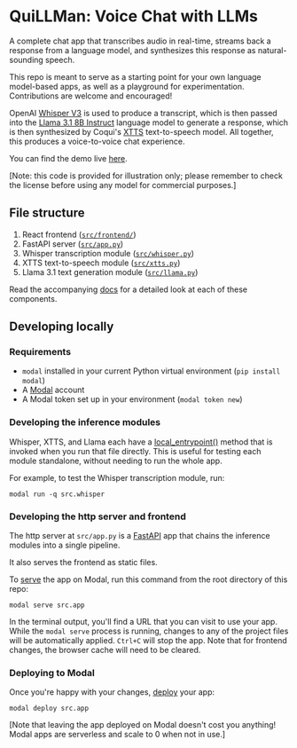 # QuiLLMan: Voice Chat with LLMs

A complete chat app that transcribes audio in real-time, streams back a response from a language model, and synthesizes this response as natural-sounding speech.

This repo is meant to serve as a starting point for your own language model-based apps, as well as a playground for experimentation. Contributions are welcome and encouraged!

OpenAI [Whisper V3](https://huggingface.co/openai/whisper-large-v3) is used to produce a transcript, which is then passed into the [Llama 3.1 8B Instruct](https://huggingface.co/meta-llama/Meta-Llama-3.1-8B-Instruct) language model to generate a response, which is then synthesized by Coqui's [XTTS](https://github.com/coqui-ai/TTS) text-to-speech model. All together, this produces a voice-to-voice chat experience.

You can find the demo live [here](https://modal-labs--quillman-web.modal.run/).

[Note: this code is provided for illustration only; please remember to check the license before using any model for commercial purposes.]

## File structure

1. React frontend ([`src/frontend/`](./src/frontend/))
2. FastAPI server ([`src/app.py`](./src/app.py))
3. Whisper transcription module ([`src/whisper.py`](./src/whisper.py))
4. XTTS text-to-speech module ([`src/xtts.py`](./src/xtts.py))
5. Llama 3.1 text generation module ([`src/llama.py`](./src/llama.py))

Read the accompanying [docs](https://modal.com/docs/examples/llm-voice-chat) for a detailed look at each of these components.

## Developing locally

### Requirements

- `modal` installed in your current Python virtual environment (`pip install modal`)
- A [Modal](http://modal.com/) account
- A Modal token set up in your environment (`modal token new`)

### Developing the inference modules

Whisper, XTTS, and Llama each have a [local_entrypoint()](https://modal.com/docs/reference/modal.App#local_entrypoint) method that is invoked when you run that file directly. 
This is useful for testing each module standalone, without needing to run the whole app.

For example, to test the Whisper transcription module, run:
```shell
modal run -q src.whisper
```

### Developing the http server and frontend

The http server at `src/app.py` is a [FastAPI](https://fastapi.tiangolo.com/) app that chains the inference modules into a single pipeline.

It also serves the frontend as static files.

To [serve](https://modal.com/docs/guide/webhooks#developing-with-modal-serve) the app on Modal, run this command from the root directory of this repo:

```shell
modal serve src.app
```

In the terminal output, you'll find a URL that you can visit to use your app. While the `modal serve` process is running, changes to any of the project files will be automatically applied. `Ctrl+C` will stop the app. Note that for frontend changes, the browser cache will need to be cleared.

### Deploying to Modal

Once you're happy with your changes, [deploy](https://modal.com/docs/guide/managing-deployments#creating-deployments) your app:

```shell
modal deploy src.app
```

[Note that leaving the app deployed on Modal doesn't cost you anything! Modal apps are serverless and scale to 0 when not in use.]
